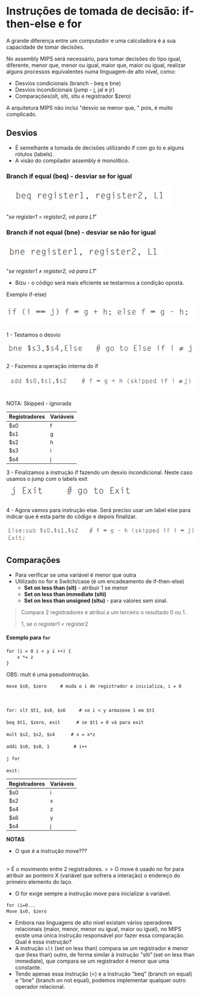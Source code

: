 # Instruções de tomada de decisão: if-then-else e for
A grande diferença entre um computador e uma calculadora é a sua capacidade de tomar decisões. 

No assembly MIPS será necessário, para tomar decisões do tipo igual, diferente, menor que, menor ou igual, maior que, maior ou igual, realizar alguns processos equivalentes numa linguagem de alto nível, como: 
- Desvios condicionais (branch - beq e bne) 
- Desvios incondicionais (jump - j, jal e jr) 
- Comparações(slt, slti, sltu e registrador $zero) 

A arquitetura MIPS não inclui "desvio se menor que, " pois, é muito complicado. 

## Desvios
- É semelhante a tomada de decisões  utilizando if com go to e alguns rótulos (labels). 
- A visão do compilador assembly é monolítico. 

### **Branch if equal (beq)** - desviar se for igual

<img src="../../img/10.01.png"/>

"_se register1 = register2, vá para L1_" 

### **Branch if not equal (bne)** - desviar se não for igual 

<img src="../../img/10.02.png"/>

"_se register1 ≠ register2, vá para L1_" 

- Bizu - o código será mais eficiente se testarmos a condição oposta. 

Exemplo if-else) 

<img src="../../img/10.03.png"/>

1 - Testamos o desvio 

<img src="../../img/10.04.png"/>

2 - Fazemos a operação interna do if 

<img src="../../img/10.05.png"/>




NOTA: Skipped - ignorada 

| Registradores  | Variáveis  |
|----------------|------------|
| $s0            | f          |
| $s1            | g          |
| $s2            | h          |
| $s3            | i          |
| $s4            | j          |


3 - Finalizamos a instrução if fazendo um desvio incondicional. Neste caso usamos o jump com o labels exit 
<img src="../../img/10.06.png"/>


4 - Agora vamos para instrução else. Será preciso usar um label else para indicar que é esta parte do código e depois finalizar. 

<img src="../../img/10.07.png"/>



## Comparações 
- Para verificar se uma variável é menor que outra 
- Utilizado no for e Switch/case (é um encadeamento de if-then-else) 
  - **Set on less than (slt)** - atribuir 1 se menor 
  - **Set on less than immediate (slti)** 
  - **Set on less than unsigned (sltu)** - para valores sem sinal. 

> Compara 2 registradores e atribui a um terceiro o resultado 0 ou 1.
> 
> 1, se o register1 < register2 

#### Exemplo para `for` 
```
for (i = 0 i < y i ++) { 
    x *= z 
}
```

OBS: mult é uma pseudointrução. 

```
move $s0, $zero     # muda o i de registrador e inicializa, i = 0 

 

for: slt $t1, $s0, $s6     # se i < y armazene 1 em $t1 

beq $t1, $zero, exit      # se $t1 = 0 vá para exit 

mult $s2, $s2, $s4      # x = x*z 

addi $s0, $s0, 1         # i++ 

j for 

exit: 
```


| Registradores  | Variáveis  |
|----------------|------------|
| $s0            | i          |
| $s2            | x          |
| $s4            | z          |
| $s6            | y          |
| $s4            | j          |


**NOTAS**
<br/>
- O que é a instrução move???
<br/>
> É o movimento entre 2 registradores. 
> 
> O move é usado no for para atribuir ao ponteiro X (variável que sofrera a interação) o endereço do primeiro elemento do laço. 

- O for exige sempre a instrução move para inicializar a variável. 
```
for (i=0... 
Move $s0, $zero
``` 

- Embora nas linguagens de alto nível existam vários operadores relacionais (maior, menor, menor ou igual, maior ou igual), no MIPS existe uma única instrução responsável por fazer essa comparação. Qual é essa instrução? 
- A instrução `slt` (set on less than) compara se um registrador é menor que (less than) outro, de forma similar à instrução "slti" (set on less than immediate), que compara se um registrador é menor que uma constante.  
- Tendo apenas essa instrução (<) e a instrução "beq" (branch on equal) e "bne" (branch on not equal), podemos implementar qualquer outro operador relacional. 
